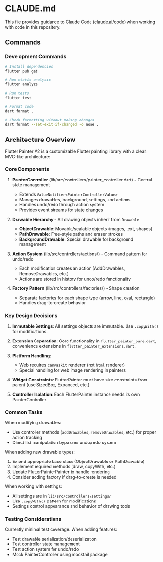 # CLAUDE.md

This file provides guidance to Claude Code (claude.ai/code) when working with code in this repository.

## Commands

### Development Commands
```bash
# Install dependencies
flutter pub get

# Run static analysis
flutter analyze

# Run tests
flutter test

# Format code
dart format .

# Check formatting without making changes
dart format --set-exit-if-changed -o none .
```

## Architecture Overview

Flutter Painter V2 is a customizable Flutter painting library with a clean MVC-like architecture:

### Core Components

1. **PainterController** (lib/src/controllers/painter_controller.dart) - Central state management
   - Extends `ValueNotifier<PainterControllerValue>`
   - Manages drawables, background, settings, and actions
   - Handles undo/redo through action system
   - Provides event streams for state changes

2. **Drawable Hierarchy** - All drawing objects inherit from `Drawable`
   - **ObjectDrawable**: Movable/scalable objects (images, text, shapes)
   - **PathDrawable**: Free-style paths and eraser strokes
   - **BackgroundDrawable**: Special drawable for background management

3. **Action System** (lib/src/controllers/actions/) - Command pattern for undo/redo
   - Each modification creates an action (AddDrawables, RemoveDrawables, etc.)
   - Actions are stored in history for undo/redo functionality

4. **Factory Pattern** (lib/src/controllers/factories/) - Shape creation
   - Separate factories for each shape type (arrow, line, oval, rectangle)
   - Handles drag-to-create behavior

### Key Design Decisions

1. **Immutable Settings**: All settings objects are immutable. Use `.copyWith()` for modifications.

2. **Extension Separation**: Core functionality in `flutter_painter_pure.dart`, convenience extensions in `flutter_painter_extensions.dart`.

3. **Platform Handling**: 
   - Web requires `canvaskit` renderer (not `html` renderer)
   - Special handling for web image rendering in painters

4. **Widget Constraints**: FlutterPainter must have size constraints from parent (use SizedBox, Expanded, etc.)

5. **Controller Isolation**: Each FlutterPainter instance needs its own PainterController.

### Common Tasks

When modifying drawables:
- Use controller methods (`addDrawables`, `removeDrawables`, etc.) for proper action tracking
- Direct list manipulation bypasses undo/redo system

When adding new drawable types:
1. Extend appropriate base class (ObjectDrawable or PathDrawable)
2. Implement required methods (draw, copyWith, etc.)
3. Update FlutterPainterPainter to handle rendering
4. Consider adding factory if drag-to-create is needed

When working with settings:
- All settings are in `lib/src/controllers/settings/`
- Use `.copyWith()` pattern for modifications
- Settings control appearance and behavior of drawing tools

### Testing Considerations

Currently minimal test coverage. When adding features:
- Test drawable serialization/deserialization
- Test controller state management
- Test action system for undo/redo
- Mock PainterController using mocktail package
